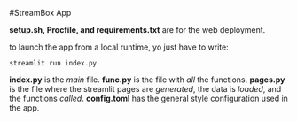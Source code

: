 #StreamBox App

**setup.sh, Procfile, and requirements.txt** are for the web deployment.

to launch the app from a local runtime, yo just have to write:

`streamlit run index.py`

**index.py** is the *main* file.
**func.py** is the file with *all* the functions.
**pages.py** is the file where the streamlit pages are *generated*, the data is *loaded*, and the functions *called*.
**config.toml** has the general style configuration used in the app.